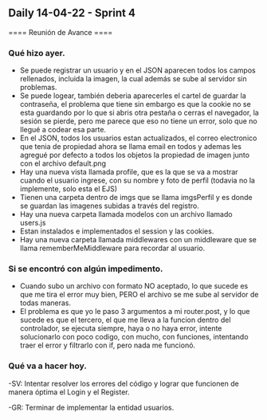 
## Daily 14-04-22 - Sprint 4
==== Reunión de Avance ====

### Qué hizo ayer.
- Se puede registrar un usuario y en el JSON aparecen todos los campos rellenados, incluida la imagen, la cual además se sube al servidor sin problemas.
- Se puede logear, también deberia aparecerles el cartel de guardar la contraseña, el problema que tiene sin embargo es que la cookie no se esta guardando por lo que si abris otra pestaña o cerras el navegador, la sesión se pierde, pero me parece que eso no tiene un error, solo que no llegué a codear esa parte. 
- En el JSON, todos los usuarios estan actualizados, el correo electronico que tenia de propiedad ahora se llama email en todos y ademas les agregué por defecto a todos los objetos la propiedad de imagen junto con el archivo default.png
- Hay una nueva vista llamada profile, que es la que se va a mostrar cuando el usuario ingrese, con su nombre y foto de perfil (todavia no la implemente, solo esta el EJS) 
- Tienen una carpeta dentro de imgs que se llama imgsPerfil y es donde se guardan las imagenes subidas a través del registro. 
- Hay una nueva carpeta llamada modelos con un archivo llamado users.js
- Estan instalados e implementados el session y las cookies.
- Hay una nueva carpeta llamada middlewares con un middleware que se llama rememberMeMiddleware para recordar al usuario.
  
### Si se encontró con algún impedimento.
- Cuando subo un archivo con formato NO aceptado, lo que sucede es que me tira el error muy bien, PERO el archivo se me sube al servidor de todas maneras.
-  El problema es que yo le paso 3 argumentos a mi router.post, y lo que sucede es que el tercero, el que me lleva a la funcion dentro del controlador, se ejecuta siempre, haya o no haya error, intente solucionarlo con poco codigo, con mucho, con funciones, intentando traer el error y filtrarlo con if, pero nada me funcionó.


### Qué va a hacer hoy.
-SV: Intentar resolver los errores del código y lograr que funcionen de manera óptima el Login y el Register.

-GR: Terminar de implementar la entidad usuarios.
